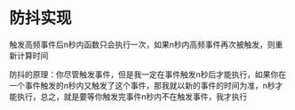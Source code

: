 # 防抖实现

触发高频事件后n秒内函数只会执行一次，如果n秒内高频事件再次被触发，则重新计算时间

防抖的原理：你尽管触发事件，但是我一定在事件触发n秒后才能执行，如果你在一个事件触发的n秒内又触发了这个事件，那我就以新的事件的时间为准，n秒才能执行，总之，就是要等你触发完事件n秒内不在触发事件，我才执行



